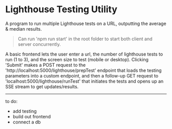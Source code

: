 # Lighthouse Testing Utility

A program to run multiple Lighthouse tests on a URL, outputting the average & median results.

> Can run 'npm run start' in the root folder to start both client and server concurrently.

A basic frontend lets the user enter a url, the number of lighthouse tests to run (1 to 3), and the screen size to test (mobile or desktop). Clicking 'Submit' makes a POST request to the 'http://localhost:5000/lighthouse/prepTest' endpoint that loads the testing parameters into a custom endpoint, and then a follow-up GET request to 'localhost:5000/lighthouse/runTest' that initiates the tests and opens up an SSE stream to get updates/results.


---

to do:

- add testing
- build out frontend
- connect a db